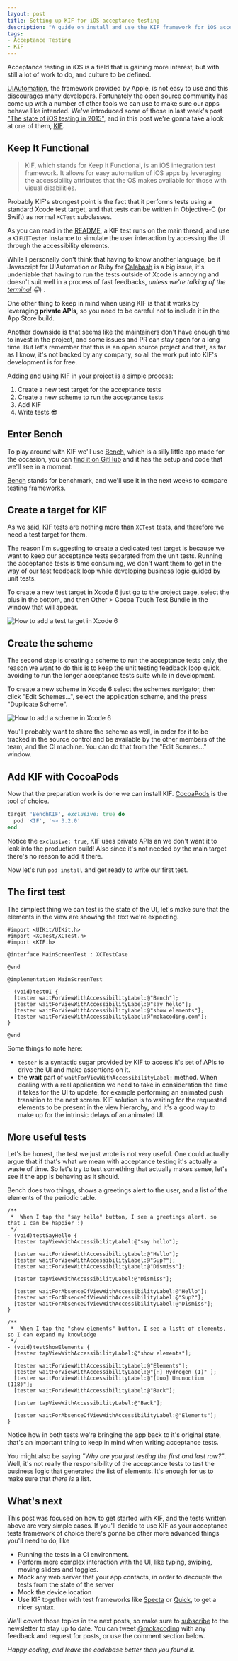 ```yaml
---
layout: post
title: Setting up KIF for iOS acceptance testing
description: "A guide on install and use the KIF framework for iOS acceptance testing."
tags:
- Acceptance Testing
- KIF
---
```


Acceptance testing in iOS is a field that is gaining more interest, but with still a lot of work to do, and culture to be defined.

[UIAutomation](https://developer.apple.com/library/mac/documentation/DeveloperTools/Conceptual/InstrumentsUserGuide/UsingtheAutomationInstrument/UsingtheAutomationInstrument.html), the framework provided by Apple, is not easy to use and this discourages many developers. Fortunately the open source community has come up with a number of other tools we can use to make sure our apps behave like intended. We've introduced some of those in last week's post ["The state of iOS testing in 2015"](https://mokacoding.com/blog/ios-testing-in-2015), and in this post we're gonna take a look at one of them, [KIF](https://github.com/kif-framework/KIF).

## Keep It Functional

> KIF, which stands for Keep It Functional, is an iOS integration test framework. It allows for easy automation of iOS apps by leveraging the accessibility attributes that the OS makes available for those with visual disabilities.

Probably KIF's strongest point is the fact that it performs tests using a standard Xcode test target, and that tests can be written in Objective-C (or Swift) as normal `XCTest` subclasses.

As you can read in the [README](https://github.com/kif-framework/KIF#kif-ios-integration-testing-framework), a KIF test runs on the main thread, and use a `KIFUITester` instance to simulate the user interaction by accessing the UI through the accessibility elements.

While I personally don't think that having to know another language, be it Javascript for UIAutomation or Ruby for [Calabash](http://calaba.sh/) is a big issue, it's undeniable that having to run the tests outside of Xcode is annoying and doesn't suit well in a process of fast feedbacks, _unless we're talking of the [terminal](https://mokacoding.com/blog/running-tests-from-the-terminal/) 😜_) .

One other thing to keep in mind when using KIF is that it works by leveraging **private APIs**, so you need to be careful not to include it in the App Store build.

Another downside is that seems like the maintainers don't have enough time to invest in the project, and some issues and PR can stay open for a long time. But let's remember that this is an open source project and that, as far as I know, it's not backed by any company, so all the work put into KIF's development is for free.

Adding and using KIF in your project is a simple process:

1. Create a new test target for the acceptance tests
2. Create a new scheme to run the acceptance tests
3. Add KIF
4. Write tests 😎

## Enter Bench

To play around with KIF we'll use [Bench](https://github.com/mokacoding/Bench), which is a silly little app made for the occasion, you can [find it on GitHub](https://github.com/mokacoding/Bench) and it has the setup and code that we'll see in a moment.

[Bench](https://github.com/mokacoding/Bench) stands for benchmark, and we'll use it in the next weeks to compare testing frameworks.

## Create a target for KIF

As we said, KIF tests are nothing more than `XCTest` tests, and therefore we need a test target for them.

The reason I'm suggesting to create a dedicated test target is because we want to keep our acceptance tests separated from the unit tests. Running the acceptance tests is time consuming, we don't want them to get in the way of our fast feedback loop while developing business logic guided by unit tests.

To create a new test target in Xcode 6 just go to the project page, select the plus in the bottom, and then Other > Cocoa Touch Test Bundle in the window that will appear.

![How to add a test target in Xcode 6](https://s3.amazonaws.com/mokacoding/2015-03-31-add-target.gif)

## Create the scheme

The second step is creating a scheme to run the acceptance tests only, the reason we want to do this is to keep the unit testing feedback loop quick, avoiding to run the longer acceptance tests suite while in development.

To create a new scheme in Xcode 6 select the schemes navigator, then click "Edit Schemes...", select the application scheme, and the press "Duplicate Scheme".

![How to add a scheme in Xcode 6](https://s3.amazonaws.com/mokacoding/2015-03-31-add-scheme.gif)

You'll probably want to share the scheme as well, in order for it to be tracked in the source control and be available by the other members of the team, and the CI machine. You can do that from the "Edit Scemes..." window.

## Add KIF with CocoaPods

Now that the preparation work is done we can install KIF. [CocoaPods](http://cocoapods.org/) is the tool of choice.

```ruby
target 'BenchKIF', exclusive: true do
  pod 'KIF', '~> 3.2.0'
end
```

Notice the `exclusive: true`, KIF uses private APIs an we don't want it to leak into the production build! Also since it's not needed by the main target there's no reason to add it there.

Now let's run `pod install` and get ready to write our first test.

## The first test

The simplest thing we can test is the state of the UI, let's make sure that the elements in the view are showing the text we're expecting.

```objc
#import <UIKit/UIKit.h>
#import <XCTest/XCTest.h>
#import <KIF.h>

@interface MainScreenTest : XCTestCase

@end

@implementation MainScreenTest

- (void)testUI {
  [tester waitForViewWithAccessibilityLabel:@"Bench"];
  [tester waitForViewWithAccessibilityLabel:@"say hello"];
  [tester waitForViewWithAccessibilityLabel:@"show elements"];
  [tester waitForViewWithAccessibilityLabel:@"mokacoding.com"];
}

@end
```

Some things to note here:

* `tester` is a syntactic sugar provided by KIF to access it's set of APIs to drive the UI and make assertions on it.
* the **wait** part of `waitForViewWithAccessibilityLabel:` method. When dealing with a real application we need to take in consideration the time it takes for the UI to update, for example performing an animated push transition to the next screen. KIF solution is to waiting for the requested elements to be present in the view hierarchy, and it's a good way to make up for the intrinsic delays of an animated UI.

## More useful tests

Let's be honest, the test we just wrote is not very useful. One could actually argue that if that's what we mean with acceptance testing it's actually a waste of time. So let's try to test something that actually makes sense, let's see if the app is behaving as it should.

Bench does two things, shows a greetings alert to the user, and a list of the elements of the periodic table.

```objc
/**
 *  When I tap the "say hello" button, I see a greetings alert, so that I can be happier :)
 */
- (void)testSayHello {
  [tester tapViewWithAccessibilityLabel:@"say hello"];

  [tester waitForViewWithAccessibilityLabel:@"Hello"];
  [tester waitForViewWithAccessibilityLabel:@"Sup?"];
  [tester waitForViewWithAccessibilityLabel:@"Dismiss"];

  [tester tapViewWithAccessibilityLabel:@"Dismiss"];

  [tester waitForAbsenceOfViewWithAccessibilityLabel:@"Hello"];
  [tester waitForAbsenceOfViewWithAccessibilityLabel:@"Sup?"];
  [tester waitForAbsenceOfViewWithAccessibilityLabel:@"Dismiss"];
}

/**
 *  When I tap the "show elements" button, I see a listt of elements, so I can expand my knowledge
 */
- (void)testShowElements {
  [tester tapViewWithAccessibilityLabel:@"show elements"];

  [tester waitForViewWithAccessibilityLabel:@"Elements"];
  [tester waitForViewWithAccessibilityLabel:@"[H] Hydrogen (1)" ];
  [tester waitForViewWithAccessibilityLabel:@"[Uuo] Ununoctium (118)"];
  [tester waitForViewWithAccessibilityLabel:@"Back"];

  [tester tapViewWithAccessibilityLabel:@"Back"];

  [tester waitForAbsenceOfViewWithAccessibilityLabel:@"Elements"];
}
```

Notice how in both tests we're bringing the app back to it's original state, that's an important thing to keep in mind when writing acceptance tests.

You might also be saying _"Why are you just testing the first and last row?"_. Well, it's not really the responsibility of the acceptance tests to test the business logic that generated the list of elements. It's enough for us to make sure that _there is_ a list.

## What's next

This post was focused on how to get started with KIF, and the tests written above are very simple cases. If you'll decide to use KIF as your acceptance tests framework of choice there's gonna be other more advanced things you'll need to do, like

* Running the tests in a CI environment.
* Perform more complex interaction with the UI, like typing, swiping, moving sliders and toggles.
* Mock any web server that your app contacts, in order to decouple the tests from the state of the server
* Mock the device location
* Use KIF together with test frameworks like [Specta](https://github.com/specta/specta) or [Quick](https://github.com/Quick/Quick), to get a nicer syntax.

We'll covert those topics in the next posts, so make sure to [subscribe](#subscribe) to the newsletter to stay up to date. You can tweet [@mokacoding](https://twitter.com/mokacoding) with any feedback and request for posts, or use the comment section below.

_Happy coding, and leave the codebase better than you found it._
